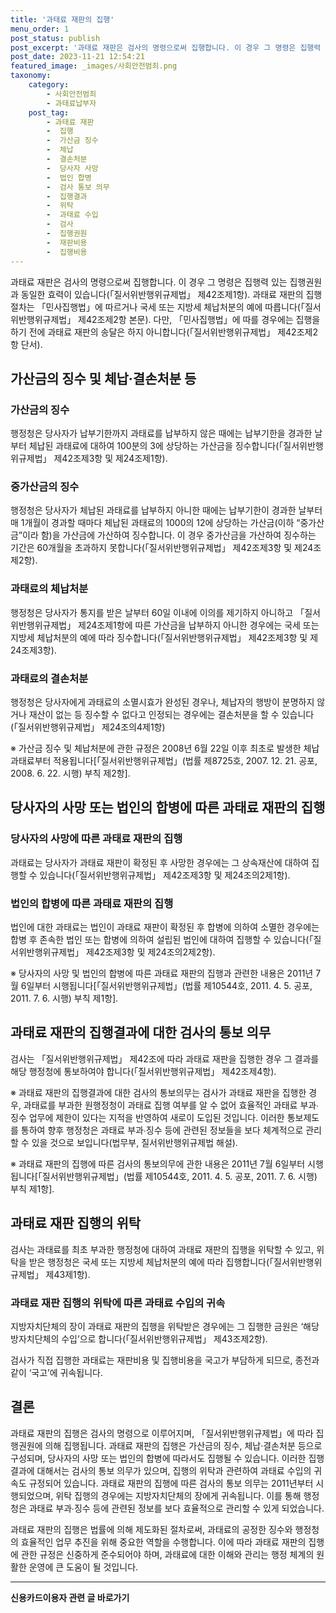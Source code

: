 ```yaml
---
title: '과태료 재판의 집행'
menu_order: 1
post_status: publish
post_excerpt: '과태료 재판은 검사의 명령으로써 집행합니다. 이 경우 그 명령은 집행력 있는 집행권원과 동일한 효력이 있습니다  질서위반행위규제법  제42조제1항 . 과태료 재판의 집행절차는  민사집행법 에 따르거나 국세 또는 지방세 체납처분의 예에 따릅니다  질서위반행위규제법  제42조제2항 본문 . 다만,  민사집행법 에 따를 경우에는 집행을 하기 전에 과태료 재판의 송달은 하지 아니합니다  질서위반행위규제법  제42조제2항 단서 .'
post_date: 2023-11-21 12:54:21
featured_image: _images/사회안전범죄.png
taxonomy:
    category:
        - 사회안전범죄
        - 과태료납부자
    post_tag:
        - 과태료 재판
        -  집행
        -  가산금 징수
        -  체납
        -  결손처분
        -  당사자 사망
        -  법인 합병
        -  검사 통보 의무
        -  집행결과
        -  위탁
        -  과태료 수입
        -  검사
        -  집행권원
        -  재판비용
        -  집행비용
---
```



과태료 재판은 검사의 명령으로써 집행합니다. 이 경우 그 명령은 집행력 있는 집행권원과 동일한 효력이 있습니다(「질서위반행위규제법」 제42조제1항). 과태료 재판의 집행절차는 「민사집행법」에 따르거나 국세 또는 지방세 체납처분의 예에 따릅니다(「질서위반행위규제법」 제42조제2항 본문). 다만, 「민사집행법」에 따를 경우에는 집행을 하기 전에 과태료 재판의 송달은 하지 아니합니다(「질서위반행위규제법」 제42조제2항 단서).

## 가산금의 징수 및 체납·결손처분 등
### 가산금의 징수
행정청은 당사자가 납부기한까지 과태료를 납부하지 않은 때에는 납부기한을 경과한 날부터 체납된 과태료에 대하여 100분의 3에 상당하는 가산금을 징수합니다(「질서위반행위규제법」 제42조제3항 및 제24조제1항).
### 중가산금의 징수
행정청은 당사자가 체납된 과태료를 납부하지 아니한 때에는 납부기한이 경과한 날부터 매 1개월이 경과할 때마다 체납된 과태료의 1000의 12에 상당하는 가산금(이하 “중가산금”이라 함)을 가산금에 가산하여 징수합니다. 이 경우 중가산금을 가산하여 징수하는 기간은 60개월을 초과하지 못합니다(「질서위반행위규제법」 제42조제3항 및 제24조제2항).
### 과태료의 체납처분
행정청은 당사자가 통지를 받은 날부터 60일 이내에 이의를 제기하지 아니하고 「질서위반행위규제법」 제24조제1항에 따른 가산금을 납부하지 아니한 경우에는 국세 또는 지방세 체납처분의 예에 따라 징수합니다(「질서위반행위규제법」 제42조제3항 및 제24조제3항).
### 과태료의 결손처분
행정청은 당사자에게 과태료의 소멸시효가 완성된 경우나, 체납자의 행방이 분명하지 않거나 재산이 없는 등 징수할 수 없다고 인정되는 경우에는 결손처분을 할 수 있습니다(「질서위반행위규제법」 제24조의4제1항)

※ 가산금 징수 및 체납처분에 관한 규정은 2008년 6월 22일 이후 최초로 발생한 체납과태료부터 적용됩니다[「질서위반행위규제법」(법률 제8725호, 2007. 12. 21. 공포, 2008. 6. 22. 시행) 부칙 제2항].

## 당사자의 사망 또는 법인의 합병에 따른 과태료 재판의 집행
### 당사자의 사망에 따른 과태료 재판의 집행
과태료는 당사자가 과태료 재판이 확정된 후 사망한 경우에는 그 상속재산에 대하여 집행할 수 있습니다(「질서위반행위규제법」 제42조제3항 및 제24조의2제1항).
### 법인의 합병에 따른 과태료 재판의 집행
법인에 대한 과태료는 법인이 과태료 재판이 확정된 후 합병에 의하여 소멸한 경우에는 합병 후 존속한 법인 또는 합병에 의하여 설립된 법인에 대하여 집행할 수 있습니다(「질서위반행위규제법」 제42조제3항 및 제24조의2제2항).

※ 당사자의 사망 및 법인의 합병에 따른 과태료 재판의 집행과 관련한 내용은 2011년 7월 6일부터 시행됩니다[「질서위반행위규제법」(법률 제10544호, 2011. 4. 5. 공포, 2011. 7. 6. 시행) 부칙 제1항].

## 과태료 재판의 집행결과에 대한 검사의 통보 의무
검사는 「질서위반행위규제법」 제42조에 따라 과태료 재판을 집행한 경우 그 결과를 해당 행정청에 통보하여야 합니다(「질서위반행위규제법」 제42조제4항).

※ 과태료 재판의 집행결과에 대한 검사의 통보의무는 검사가 과태료 재판을 집행한 경우, 과태료를 부과한 원행정청이 과태료 집행 여부를 알 수 없어 효율적인 과태료 부과∙징수 업무에 제한이 있다는 지적을 반영하여 새로이 도입된 것입니다. 이러한 통보제도를 통하여 향후 행정청은 과태료 부과∙징수 등에 관련된 정보들을 보다 체계적으로 관리할 수 있을 것으로 보입니다(법무부, 질서위반행위규제법 해설).

※ 과태료 재판의 집행에 따른 검사의 통보의무에 관한 내용은 2011년 7월 6일부터 시행됩니다[「질서위반행위규제법」(법률 제10544호, 2011. 4. 5. 공포, 2011. 7. 6. 시행) 부칙 제1항].

## 과태료 재판 집행의 위탁
검사는 과태료를 최초 부과한 행정청에 대하여 과태료 재판의 집행을 위탁할 수 있고, 위탁을 받은 행정청은 국세 또는 지방세 체납처분의 예에 따라 집행합니다(「질서위반행위규제법」 제43제1항).

### 과태료 재판 집행의 위탁에 따른 과태료 수입의 귀속
지방자치단체의 장이 과태료 재판의 집행을 위탁받은 경우에는 그 집행한 금원은 ‘해당 방자치단체의 수입’으로 합니다(「질서위반행위규제법」 제43조제2항).

검사가 직접 집행한 과태료는 재판비용 및 집행비용을 국고가 부담하게 되므로, 종전과 같이 ‘국고’에 귀속됩니다.

## 결론
과태료 재판의 집행은 검사의 명령으로 이루어지며, 「질서위반행위규제법」에 따라 집행권원에 의해 집행됩니다. 과태료 재판의 집행은 가산금의 징수, 체납·결손처분 등으로 구성되며, 당사자의 사망 또는 법인의 합병에 따라서도 집행될 수 있습니다. 이러한 집행 결과에 대해서는 검사의 통보 의무가 있으며, 집행의 위탁과 관련하여 과태료 수입의 귀속도 규정되어 있습니다. 과태료 재판의 집행에 따른 검사의 통보 의무는 2011년부터 시행되었으며, 위탁 집행의 경우에는 지방자치단체의 장에게 귀속됩니다. 이를 통해 행정청은 과태료 부과∙징수 등에 관련된 정보를 보다 효율적으로 관리할 수 있게 되었습니다.

과태료 재판의 집행은 법률에 의해 제도화된 절차로써, 과태료의 공정한 징수와 행정청의 효율적인 업무 추진을 위해 중요한 역할을 수행합니다. 이에 따라 과태료 재판의 집행에 관한 규정은 신중하게 준수되어야 하며, 과태료에 대한 이해와 관리는 행정 체계의 원활한 운영에 큰 도움이 될 것입니다.
<!-- wp:separator -->
<hr class="wp-block-separator has-alpha-channel-opacity"/>
<!-- /wp:separator -->

<!-- wp:group {"backgroundColor":"base","layout":{"type":"constrained"}} -->
<div class="wp-block-group has-base-background-color has-background"><!-- wp:paragraph {"align":"center","fontSize":"medium"} -->
<p class="has-text-align-center has-large-font-size"><strong>신용카드이용자 관련 글 바로가기</strong></p>
<!-- /wp:paragraph -->


<!-- wp:latest-posts
{"categories":[{"id":15350,"count":19,"description":"","link":"https://uknowlaw.com/category/%ec%8b%a0%ec%9a%a9%ec%b9%b4%eb%93%9c%ec%9d%b4%ec%9a%a9%ec%9e%90/","name":"신용카드이용자","slug":"신용카드이용자","taxonomy":"category","parent":0,"meta":[],"_links":{"self":[{"href":"https://uknowlaw.com/wp-json/wp/v2/categories/15350"}],"collection":[{"href":"https://uknowlaw.com/wp-json/wp/v2/categories"}],"about":[{"href":"https://uknowlaw.com/wp-json/wp/v2/taxonomies/category"}],"wp:post_type":[{"href":"https://uknowlaw.com/wp-json/wp/v2/posts?categories=15350"}],"curies":[{"name":"wp","href":"https://api.w.org/{rel}","templated":true}]}}],"postsToShow":100,"excerptLength":28,"postLayout":"grid","columns":2,"featuredImageAlign":"left","featuredImageSizeSlug":"large","fontSize":"small"} /--></div>
<!-- /wp:group -->